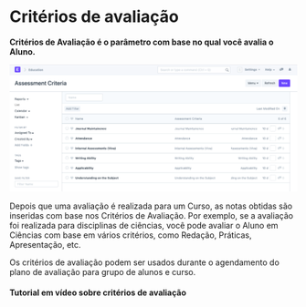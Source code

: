 # Critérios de avaliação



**Critérios de Avaliação é o parâmetro com base no qual você avalia o Aluno.**


![Critérios de avaliação](/files/education-assessment-criteria.png)


Depois que uma avaliação é realizada para um Curso, as notas obtidas são inseridas com base nos Critérios de Avaliação. Por exemplo, se a avaliação foi realizada para disciplinas de ciências, você pode avaliar o Aluno em Ciências com base em vários critérios, como Redação, Práticas, Apresentação, etc.


Os critérios de avaliação podem ser usados ​​durante o agendamento do plano de avaliação para grupo de alunos e curso.


#### Tutorial em vídeo sobre critérios de avaliação









